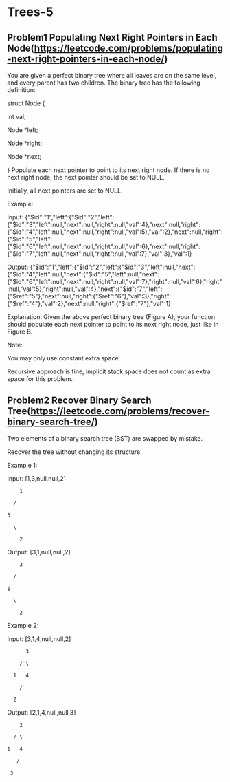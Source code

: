 # Trees-5

## Problem1 Populating Next Right Pointers in Each Node(https://leetcode.com/problems/populating-next-right-pointers-in-each-node/)

You are given a perfect binary tree where all leaves are on the same level, and every parent has two children. The binary tree has the 
following definition:

struct Node {

  int val;

  Node *left;

  Node *right;

  Node *next;

}
Populate each next pointer to point to its next right node. If there is no next right node, the next pointer should be set to NULL.

Initially, all next pointers are set to NULL.

Example:



Input: {"$id":"1","left":{"$id":"2","left":{"$id":"3","left":null,"next":null,"right":null,"val":4},"next":null,"right":{"$id":"4","left":null,"next":null,"right":null,"val":5},"val":2},"next":null,"right":{"$id":"5","left":{"$id":"6","left":null,"next":null,"right":null,"val":6},"next":null,"right":{"$id":"7","left":null,"next":null,"right":null,"val":7},"val":3},"val":1}

Output: {"$id":"1","left":{"$id":"2","left":{"$id":"3","left":null,"next":{"$id":"4","left":null,"next":{"$id":"5","left":null,"next":{"$id":"6","left":null,"next":null,"right":null,"val":7},"right":null,"val":6},"right":null,"val":5},"right":null,"val":4},"next":{"$id":"7","left":{"$ref":"5"},"next":null,"right":{"$ref":"6"},"val":3},"right":{"$ref":"4"},"val":2},"next":null,"right":{"$ref":"7"},"val":1}

Explanation: Given the above perfect binary tree (Figure A), your function should populate each next pointer to point to its next right 
node, just like in Figure B.

Note:

You may only use constant extra space.

Recursive approach is fine, implicit stack space does not count as extra space for this problem.

## Problem2 Recover Binary Search Tree(https://leetcode.com/problems/recover-binary-search-tree/)

Two elements of a binary search tree (BST) are swapped by mistake.

Recover the tree without changing its structure.

Example 1:

Input: [1,3,null,null,2]


        1

      /

    3

      \

        2

Output: [3,1,null,null,2]


        3

      /

    1

      \

        2
Example 2:

Input: [3,1,4,null,null,2]


          3

        / \

      1   4

        /

      2

Output: [2,1,4,null,null,3]


        2

      / \

    1   4

       /

     3
